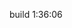 build 1:36:06

<!-- npx prisma migrate dev -->
<!-- usar mailgun para email -->
<!-- usar para deploy: 
npx prisma migrate && npm run start -->